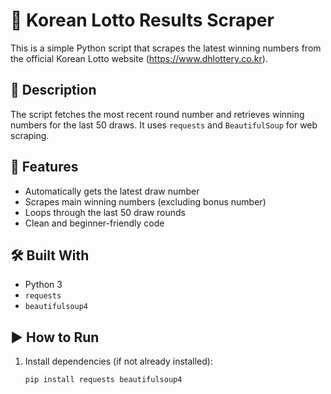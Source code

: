 # 🧾 Korean Lotto Results Scraper

This is a simple Python script that scrapes the latest winning numbers from the official Korean Lotto website (https://www.dhlottery.co.kr).

## 📌 Description

The script fetches the most recent round number and retrieves winning numbers for the last 50 draws. It uses `requests` and `BeautifulSoup` for web scraping.

## 🔧 Features

- Automatically gets the latest draw number
- Scrapes main winning numbers (excluding bonus number)
- Loops through the last 50 draw rounds
- Clean and beginner-friendly code

## 🛠️ Built With

- Python 3
- `requests`
- `beautifulsoup4`

## ▶️ How to Run

1. Install dependencies (if not already installed):
   ```bash
   pip install requests beautifulsoup4
